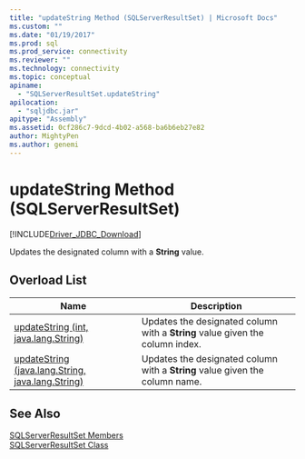 ```yaml
---
title: "updateString Method (SQLServerResultSet) | Microsoft Docs"
ms.custom: ""
ms.date: "01/19/2017"
ms.prod: sql
ms.prod_service: connectivity
ms.reviewer: ""
ms.technology: connectivity
ms.topic: conceptual
apiname: 
  - "SQLServerResultSet.updateString"
apilocation: 
  - "sqljdbc.jar"
apitype: "Assembly"
ms.assetid: 0cf286c7-9dcd-4b02-a568-ba6b6eb27e82
author: MightyPen
ms.author: genemi
---
```

# updateString Method (SQLServerResultSet)
[!INCLUDE[Driver_JDBC_Download](../../../includes/driver_jdbc_download.md)]

  Updates the designated column with a **String** value.  
  
## Overload List  
  
|Name|Description|  
|----------|-----------------|  
|[updateString (int, java.lang.String)](../../../connect/jdbc/reference/updatestring-method-int-java-lang-string.md)|Updates the designated column with a **String** value given the column index.|  
|[updateString (java.lang.String, java.lang.String)](../../../connect/jdbc/reference/updatestring-method-java-lang-string-java-lang-string.md)|Updates the designated column with a **String** value given the column name.|  
  
## See Also  
 [SQLServerResultSet Members](../../../connect/jdbc/reference/sqlserverresultset-members.md)   
 [SQLServerResultSet Class](../../../connect/jdbc/reference/sqlserverresultset-class.md)  
  
  
